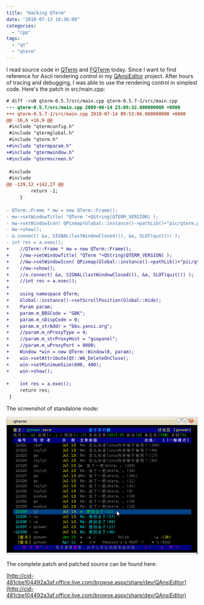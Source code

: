 ```yaml
---
title: "Hacking QTerm"
date: "2010-07-13 18:36:00"
categories: 
  - "cpp"
tags: 
  - "qt"
  - "qterm"
---
```


I read source code in [QTerm](http://www.qterm.org/) and [FQTerm](http://code.google.com/p/fqterm/) today. Since I want to find reference for Ascii rendering control in my [QAnsiEditor](http://code.google.com/p/qansieditor/) project. After hours of tracing and debugging, I was able to use the rendering control in simplest code. Here's the patch in src/main.cpp:

```diff
# diff -ruN qterm-0.5.7/src/main.cpp qterm-0.5.7-1/src/main.cpp
--- qterm-0.5.7/src/main.cpp 2009-06-14 23:09:32.000000000 +0800
+++ qterm-0.5.7-1/src/main.cpp 2010-07-14 09:53:06.000000000 +0800
@@ -16,6 +16,9 @@
 #include "qtermconfig.h"
 #include "qtermglobal.h"
 #include "qterm.h"
+#include "qtermparam.h"
+#include "qtermwindow.h"
+#include "qtermscreen.h"
 
 #include 
 #include 
@@ -139,12 +142,27 @@
         return -1;
     }
 
- QTerm::Frame * mw = new QTerm::Frame();
- mw->setWindowTitle( "QTerm "+QString(QTERM_VERSION) );
- mw->setWindowIcon( QPixmap(Global::instance()->pathLib()+"pic/qterm.png") );
- mw->show();
- a.connect( &a, SIGNAL(lastWindowClosed()), &a, SLOT(quit()) );
- int res = a.exec();
+    //QTerm::Frame * mw = new QTerm::Frame();
+    //mw->setWindowTitle( "QTerm "+QString(QTERM_VERSION) );
+    //mw->setWindowIcon( QPixmap(Global::instance()->pathLib()+"pic/qterm.png") );
+    //mw->show();
+    //a.connect( &a, SIGNAL(lastWindowClosed()), &a, SLOT(quit()) );
+    //int res = a.exec();
+
+    using namespace QTerm;
+    Global::instance()->setScrollPosition(Global::Hide);
+    Param param;
+    param.m_BBSCode = "GBK";
+    param.m_nDispCode = 0;
+    param.m_strAddr = "bbs.yanxi.org";
+    //param.m_nProxyType = 4;
+    //param.m_strProxyHost = "gsopanel";
+    //param.m_uProxyPort = 8000;
+    Window *win = new QTerm::Window(0, param);
+    win->setAttribute(Qt::WA_DeleteOnClose);
+    win->setMinimumSize(600, 400);
+    win->show();
 
+    int res = a.exec();
     return res;
 }
```

The screenshot of standalone mode:

![qterm057_1](../../images/2010/qterm057_1.jpg)

The complete patch and patched source can be found here:

[http://cid-481cbe104492a3af.office.live.com/browse.aspx/share/dev/QAnsiEditor](http://cid-481cbe104492a3af.office.live.com/browse.aspx/share/dev/QAnsiEditor)
